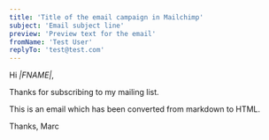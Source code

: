 ```yaml
---
title: 'Title of the email campaign in Mailchimp'
subject: 'Email subject line'
preview: 'Preview text for the email'
fromName: 'Test User'
replyTo: 'test@test.com'
---
```


Hi _|FNAME|_,

Thanks for subscribing to my mailing list.

This is an email which has been converted from markdown to HTML.

Thanks,
Marc
